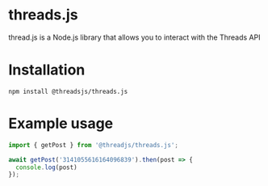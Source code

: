 # threads.js
thread.js is a Node.js library that allows you to interact with the Threads API

# Installation
```
npm install @threadsjs/threads.js
```

# Example usage
```js
import { getPost } from '@threadjs/threads.js';

await getPost('3141055616164096839').then(post => {
  console.log(post)
});
```
